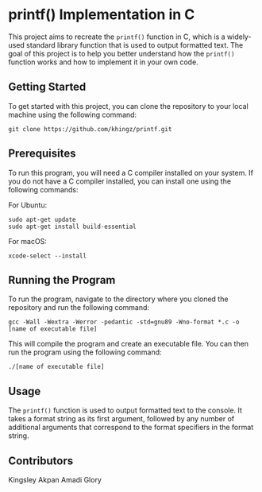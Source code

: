 # printf() Implementation in C

This project aims to recreate the `printf()` function in C, which is a widely-used standard library function that is used to output formatted text. The goal of this project is to help you better understand how the `printf()` function works and how to implement it in your own code.

## Getting Started

To get started with this project, you can clone the repository to your local machine using the following command:

```
git clone https://github.com/khingz/printf.git
```

## Prerequisites

To run this program, you will need a C compiler installed on your system. If you do not have a C compiler installed, you can install one using the following commands:

For Ubuntu:

```
sudo apt-get update
sudo apt-get install build-essential
```

For macOS:

```
xcode-select --install
```

## Running the Program

To run the program, navigate to the directory where you cloned the repository and run the following command:

```
gcc -Wall -Wextra -Werror -pedantic -std=gnu89 -Wno-format *.c -o [name of executable file]
```

This will compile the program and create an executable file. You can then run the program using the following command:

```
./[name of executable file]
```

## Usage

The `printf()` function is used to output formatted text to the console. It takes a format string as its first argument, followed by any number of additional arguments that correspond to the format specifiers in the format string.


## Contributors

Kingsley Akpan
Amadi Glory
